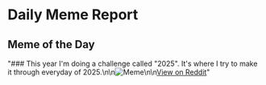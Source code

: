 # Daily Meme Report

## Meme of the Day
"### This year I'm doing a challenge called \"2025\". It's where I try to make it through everyday of 2025.\n\n![Meme](https://i.redd.it/7u8kbn8q2qae1.png)\n\n[View on Reddit](https://redd.it/1hsg3bo)"

